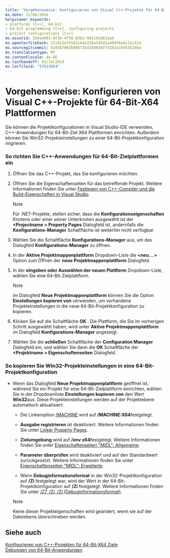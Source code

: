 ```yaml
---
title: 'Vorgehensweise: Konfigurieren von Visual C++-Projekte für 64-Bit-X64 Plattformen'
ms.date: 11/04/2016
helpviewer_keywords:
- platforms [C++], 64-bit
- 64-bit programming [C++], configuring projects
- project configurations [C++]
ms.assetid: 2b9ae001-df36-4750-83b2-982145d632ad
ms.openlocfilehash: 21c812efd101c64e250a545d2a40df6adc31c414
ms.sourcegitcommit: 8105b7003b89b73b4359644ff4281e1595352dda
ms.translationtype: MT
ms.contentlocale: de-DE
ms.lasthandoff: 03/14/2019
ms.locfileid: "57813954"
---
```

# <a name="how-to-configure-visual-c-projects-to-target-64-bit-x64-platforms"></a>Vorgehensweise: Konfigurieren von Visual C++-Projekte für 64-Bit-X64 Plattformen

Sie können die Projektkonfigurationen in Visual Studio-IDE verwenden, C++-Anwendungen für 64-Bit-Ziel X64 Plattformen einrichten. Außerdem können Sie Win32-Projekteinstellungen zu einer 64-Bit-Projektkonfiguration migrieren.

### <a name="to-set-up-c-applications-to-target-64-bit-platforms"></a>So richten Sie C++-Anwendungen für 64-Bit-Zielplattformen ein

1. Öffnen Sie das C++-Projekt, das Sie konfigurieren möchten.

1. Öffnen Sie die Eigenschaftenseiten für das betreffende Projekt. Weitere Informationen finden Sie unter [Festlegen von C++-Compiler und die Build-Eigenschaften in Visual Studio](working-with-project-properties.md).

   > [!NOTE]
   > Für .NET-Projekte, stellen sicher, dass die **Konfigurationseigenschaften** Knotens oder einer seiner Unterknoten ausgewählt ist der  **\<Projectname > Property Pages** Dialogfeld ist, andernfalls die  **Konfigurations-Manager** Schaltfläche ist weiterhin nicht verfügbar.

1. Wählen Sie die Schaltfläche **Konfigurations-Manager** aus, um das Dialogfeld **Konfigurations-Manager** zu öffnen.

1. In der **Aktive Projektmappenplattform** Dropdown-Liste die  **\<neu... >** Option zum Öffnen der **neue Projektmappenplattform** Dialogfeld.

1. In der **eingeben oder Auswählen der neuen Plattform** Dropdown-Liste, wählen Sie eine 64-Bit-Zielplattform.

   > [!NOTE]
   > Im Dialogfeld **Neue Projektmappenplattform** können Sie die Option **Einstellungen kopieren von** verwenden, um vorhandene Projekteinstellungen in die neue 64-Bit-Projektkonfiguration zu kopieren.

1. Klicken Sie auf die Schaltfläche **OK** . Die Plattform, die Sie im vorherigen Schritt ausgewählt haben, wird unter **Aktive Projektmappenplattform** im Dialogfeld **Konfigurations-Manager** angezeigt.

1. Wählen Sie die **schließen** Schaltfläche der **Configuration Manager** Dialogfeld ein, und wählen Sie dann die **OK** Schaltfläche der  **\<Projektname > Eigenschaftenseiten** Dialogfeld.

### <a name="to-copy-win32-project-settings-into-a-64-bit-project-configuration"></a>So kopieren Sie Win32-Projekteinstellungen in eine 64-Bit-Projektkonfiguration

- Wenn das Dialogfeld **Neue Projektmappenplattform** geöffnet ist, während Sie ein Projekt für eine 64-Bit-Zielplattform einrichten, wählen Sie in der Dropdownliste **Einstellungen kopieren von** den Wert **Win32**aus. Diese Projekteinstellungen werden auf der Projektebene automatisch aktualisiert:

  - Die Linkeroption [/MACHINE](reference/machine-specify-target-platform.md) wird auf **/MACHINE:X64**festgelegt.

  - **Ausgabe registrieren** ist deaktiviert. Weitere Informationen finden Sie unter [Linker Property Pages](reference/linker-property-pages.md).

  - **Zielumgebung** wird auf **/env x64**festgelegt. Weitere Informationen finden Sie unter [Eigenschaftenseiten "MIDL": Allgemeine](reference/midl-property-pages-general.md).

  - **Parameter überprüfen** wird deaktiviert und auf den Standardwert zurückgesetzt. Weitere Informationen finden Sie unter [Eigenschaftenseiten "MIDL": Erweiterte](reference/midl-property-pages-advanced.md).

  - Wenn **Debuginformationsformat** in der Win32-Projektkonfiguration auf **/ZI** festgelegt war, wird der Wert in der 64-Bit-Projektkonfiguration auf **/Zi** festgelegt. Weitere Informationen finden Sie unter [/Z7, /Zi, /ZI (Debuginformationsformat)](reference/z7-zi-zi-debug-information-format.md).

  > [!NOTE]
  > Keine dieser Projekteigenschaften wird geändert, wenn sie auf der Dateiebene überschrieben werden.

## <a name="see-also"></a>Siehe auch

[Konfigurieren von C++-Projekten für 64-Bit-X64 Ziele](configuring-programs-for-64-bit-visual-cpp.md)<br/>
[Debuggen von 64-Bit-Anwendungen](/visualstudio/debugger/debug-64-bit-applications)

